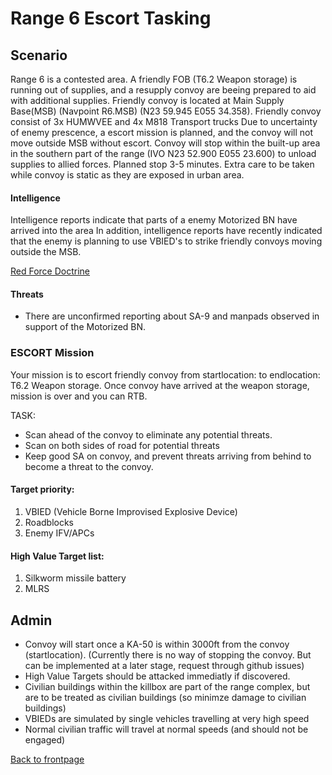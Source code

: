 # Range 6 Escort Tasking

## Scenario
Range 6 is a contested area. A friendly FOB (T6.2 Weapon storage) is running out of supplies, and a resupply convoy are beeing prepared to aid with additional supplies.
Friendly convoy is located at Main Supply Base(MSB) (Navpoint R6.MSB) (N23 59.945 E055 34.358).
Friendly convoy consist of 3x HUMWVEE and 4x M818 Transport trucks
Due to uncertainty of enemy prescence, a escort mission is planned, and the convoy will not move outside MSB without escort.
Convoy will stop within the built-up area in the southern part of the range (IVO N23 52.900 E055 23.600) to unload supplies to allied forces. Planned stop 3-5 minutes. 
Extra care to be taken while convoy is static as they are exposed in urban area.

#### Intelligence
Intelligence reports indicate that parts of a enemy Motorized BN have arrived into the area
In addition, intelligence reports have recently indicated that the enemy is planning to use VBIED's to strike friendly convoys moving outside the MSB. 

[Red Force Doctrine](/ATRM_Brief/Pages/R6_ESCORT_TASK.html) 


#### Threats
* There are unconfirmed reporting about SA-9 and manpads observed in support of the Motorized BN. 




### ESCORT Mission
Your mission is to escort friendly convoy from startlocation:  to endlocation: T6.2 Weapon storage.
Once convoy have arrived at the weapon storage, mission is over and you can RTB.

TASK: 
- Scan ahead of the convoy to eliminate any potential threats.
- Scan on both sides of road for potential threats
- Keep good SA on convoy, and prevent threats arriving from behind to become a threat to the convoy.




#### Target priority:
1. VBIED (Vehicle Borne Improvised Explosive Device)
2. Roadblocks
3. Enemy IFV/APCs


#### High Value Target list: 
1. Silkworm missile battery
2. MLRS



## Admin
- Convoy will start once a KA-50 is within 3000ft from the convoy (startlocation). (Currently there is no way of stopping the convoy. But can be implemented at a later stage, request through github issues)
- High Value Targets should be attacked immediatly if discovered.
- Civilian buildings within the killbox are part of the range complex, but are to be treated as civilian buildings (so minimze damage to civilian buildings)
- VBIEDs are simulated by single vehicles travelling at very high speed 
- Normal civilian traffic will travel at normal speeds (and should not be engaged)




[Back to frontpage](https://132nd-vwing.github.io/ATRM_Brief/)